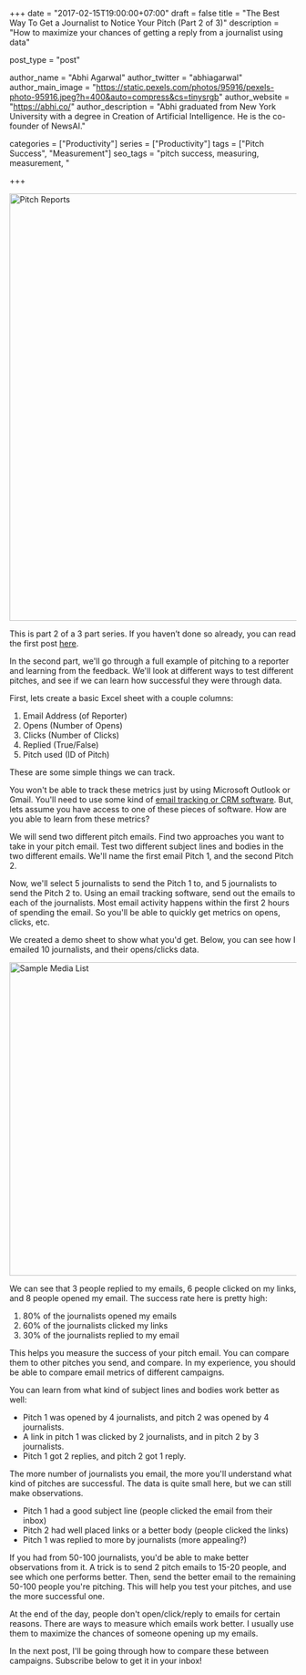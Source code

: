 +++
date = "2017-02-15T19:00:00+07:00"
draft = false
title = "The Best Way To Get a Journalist to Notice Your Pitch (Part 2 of 3)"
description = "How to maximize your chances of getting a reply from a journalist using data"

post_type = "post"

author_name = "Abhi Agarwal"
author_twitter = "abhiagarwal"
author_main_image = "https://static.pexels.com/photos/95916/pexels-photo-95916.jpeg?h=400&auto=compress&cs=tinysrgb"
author_website = "https://abhi.co/"
author_description = "Abhi graduated from New York University with a degree in Creation of Artificial Intelligence. He is the co-founder of NewsAI."

categories = ["Productivity"]
series = ["Productivity"]
tags = ["Pitch Success", "Measurement"]
seo_tags = "pitch success, measuring, measurement, "

+++

<img src="https://static.pexels.com/photos/95916/pexels-photo-95916.jpeg" width="750px" alt="Pitch Reports">

<!-- How we doubled our pitch success using data -->

This is part 2 of a 3 part series. If you haven’t done so already, you can read the first post [here](https://www.newsai.co/blog/measuring-pitch-success/).

In the second part, we'll go through a full example of pitching to a reporter and learning from the feedback. We'll look at different ways to test different pitches, and see if we can learn how successful they were through data.

First, lets create a basic Excel sheet with a couple columns:

1. Email Address (of Reporter)
2. Opens (Number of Opens)
3. Clicks (Number of Clicks)
4. Replied (True/False)
5. Pitch used (ID of Pitch)

These are some simple things we can track.

You won't be able to track these metrics just by using Microsoft Outlook or Gmail. You'll need to use some kind of [email tracking or CRM software](https://www.newsai.co/). But, lets assume you have access to one of these pieces of software. How are you able to learn from these metrics?

We will send two different pitch emails. Find two approaches you want to take in your pitch email. Test two different subject lines and bodies in the two different emails. We'll name the first email Pitch 1, and the second Pitch 2.

Now, we'll select 5 journalists to send the Pitch 1 to, and 5 journalists to send the Pitch 2 to. Using an email tracking software, send out the emails to each of the journalists. Most email activity happens within the first 2 hours of spending the email. So you'll be able to quickly get metrics on opens, clicks, etc.

We created a demo sheet to show what you'd get. Below, you can see how I emailed 10 journalists, and their opens/clicks data.

<img src="https://storage.googleapis.com/newsai-main-site/blog/measuring-pitch-success-2/sample_sheet_3.png" width="550px" alt="Sample Media List">

We can see that 3 people replied to my emails, 6 people clicked on my links, and 8 people opened my email. The success rate here is pretty high:

1. 80% of the journalists opened my emails
2. 60% of the journalists clicked my links
3. 30% of the journalists replied to my email

This helps you measure the success of your pitch email. You can compare them to other pitches you send, and compare. In my experience, you should be able to compare email metrics of different campaigns.

You can learn from what kind of subject lines and bodies work better as well:

- Pitch 1 was opened by 4 journalists, and pitch 2 was opened by 4 journalists.
- A link in pitch 1 was clicked by 2 journalists, and in pitch 2 by 3 journalists.
- Pitch 1 got 2 replies, and pitch 2 got 1 reply.

The more number of journalists you email, the more you'll understand what kind of pitches are successful. The data is quite small here, but we can still make observations.

- Pitch 1 had a good subject line (people clicked the email from their inbox)
- Pitch 2 had well placed links or a better body (people clicked the links)
- Pitch 1 was replied to more by journalists (more appealing?)

If you had from 50-100 journalists, you'd be able to make better observations from it. A trick is to send 2 pitch emails to 15-20 people, and see which one performs better. Then, send the better email to the remaining 50-100 people you're pitching. This will help you test your pitches, and use the more successful one.

At the end of the day, people don't open/click/reply to emails for certain reasons. There are ways to measure which emails work better. I usually use them to maximize the chances of someone opening up my emails.

In the next post, I'll be going through how to compare these between campaigns. Subscribe below to get it in your inbox!
